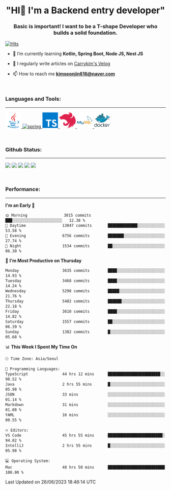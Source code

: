 <h1 align="center">"HI👋 I'm a Backend entry developer" </h1>
<h3 align="center">Basic is important! I want to be a T-shape Developer who builds a solid foundation.</h3>

[![Hits](https://hits.seeyoufarm.com/api/count/incr/badge.svg?url=https%3A%2F%2Fgithub.com%2Fgimseonjin&count_bg=%2318BFE5&title_bg=%23555555&icon=ko-fi.svg&icon_color=%23E7E7E7&title=hits&edge_flat=false)](https://hits.seeyoufarm.com)

- 🌱 I’m currently learning **Kotlin, Spring Boot, Node JS, Nest JS**

- 📝 I regularly write articles on [Carrykim's Velog](https://velog.io/@carrykim)

- 📫 How to reach me **kimseonjin616@naver.com**

<br/>

<h3 align="left">Languages and Tools:</h3>

***

<p align="left"> 
 <a href="https://www.java.com" target="_blank" rel="noreferrer"> <img src="https://raw.githubusercontent.com/devicons/devicon/master/icons/java/java-original.svg" alt="java" width="10%" height="10%"/> </a>
 <a href="https://spring.io/" target="_blank" rel="noreferrer"> <img src="https://www.vectorlogo.zone/logos/springio/springio-icon.svg" alt="spring" width="10%" height="10%"/> </a>
  <a href="https://www.typescriptlang.org/" target="_blank" rel="noreferrer"> <img src="https://raw.githubusercontent.com/devicons/devicon/master/icons/typescript/typescript-original.svg" alt="typescript" width="10%" height="10%"/> </a>
<a href="https://nestjs.com/" target="_blank" rel="noreferrer"> <img src="https://raw.githubusercontent.com/devicons/devicon/master/icons/nestjs/nestjs-plain.svg" alt="nestjs" width="10%" height="10%"/> </a> 
<a href="https://www.mysql.com/" target="_blank" rel="noreferrer"> <img src="https://raw.githubusercontent.com/devicons/devicon/master/icons/mysql/mysql-original-wordmark.svg" alt="mysql" width="10%" height="10%"/>  </a>
 <a href="https://www.docker.com/" target="_blank" rel="noreferrer"> <img src="https://raw.githubusercontent.com/devicons/devicon/master/icons/docker/docker-original-wordmark.svg" alt="docker" width="10%" height="10%"/> </a>
 </p>
</p>

<br/>

<h3 align="left">Github Status:</h3>

***

![](http://github-profile-summary-cards.vercel.app/api/cards/profile-details?username=gimseonjin&theme=nord_bright)
![](http://github-profile-summary-cards.vercel.app/api/cards/repos-per-language?username=gimseonjin&theme=nord_bright)
![](http://github-profile-summary-cards.vercel.app/api/cards/most-commit-language?username=gimseonjin&theme=nord_bright)
![](http://github-profile-summary-cards.vercel.app/api/cards/stats?username=gimseonjin&theme=nord_bright)
![](http://github-profile-summary-cards.vercel.app/api/cards/productive-time?username=gimseonjin&theme=nord_bright&utcOffset=8)


<br/>

<h3 align="left">Performance:</h3>

***

<!--START_SECTION:waka-->
**I'm an Early 🐤** 

```text
🌞 Morning                3015 commits        ███░░░░░░░░░░░░░░░░░░░░░░   12.38 % 
🌆 Daytime                13047 commits       █████████████░░░░░░░░░░░░   53.58 % 
🌃 Evening                6756 commits        ███████░░░░░░░░░░░░░░░░░░   27.74 % 
🌙 Night                  1534 commits        ██░░░░░░░░░░░░░░░░░░░░░░░   06.30 % 
```
📅 **I'm Most Productive on Thursday** 

```text
Monday                   3635 commits        ████░░░░░░░░░░░░░░░░░░░░░   14.93 % 
Tuesday                  3468 commits        ████░░░░░░░░░░░░░░░░░░░░░   14.24 % 
Wednesday                5298 commits        █████░░░░░░░░░░░░░░░░░░░░   21.76 % 
Thursday                 5402 commits        ██████░░░░░░░░░░░░░░░░░░░   22.18 % 
Friday                   3610 commits        ████░░░░░░░░░░░░░░░░░░░░░   14.82 % 
Saturday                 1557 commits        ██░░░░░░░░░░░░░░░░░░░░░░░   06.39 % 
Sunday                   1382 commits        █░░░░░░░░░░░░░░░░░░░░░░░░   05.68 % 
```


📊 **This Week I Spent My Time On** 

```text
🕑︎ Time Zone: Asia/Seoul

💬 Programming Languages: 
TypeScript               44 hrs 12 mins      ███████████████████████░░   90.52 % 
Java                     2 hrs 55 mins       █░░░░░░░░░░░░░░░░░░░░░░░░   05.98 % 
JSON                     33 mins             ░░░░░░░░░░░░░░░░░░░░░░░░░   01.14 % 
Markdown                 31 mins             ░░░░░░░░░░░░░░░░░░░░░░░░░   01.08 % 
YAML                     16 mins             ░░░░░░░░░░░░░░░░░░░░░░░░░   00.55 % 

🔥 Editors: 
VS Code                  45 hrs 55 mins      ████████████████████████░   94.02 % 
IntelliJ                 2 hrs 55 mins       █░░░░░░░░░░░░░░░░░░░░░░░░   05.98 % 

💻 Operating System: 
Mac                      48 hrs 50 mins      █████████████████████████   100.00 % 
```


 Last Updated on 26/06/2023 18:46:14 UTC
<!--END_SECTION:waka-->

<div align="center">
  

